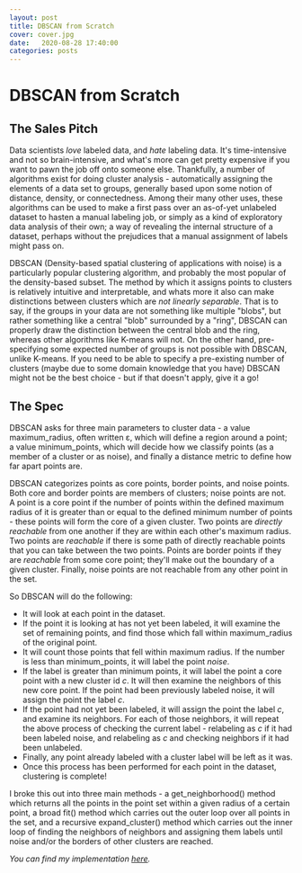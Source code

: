 ```yaml
---
layout: post
title: DBSCAN from Scratch
cover: cover.jpg
date:   2020-08-28 17:40:00
categories: posts
---
```




# DBSCAN from Scratch

## The Sales Pitch

Data scientists *love* labeled data, and *hate* labeling data. It's time-intensive and not 
so brain-intensive, and what's more can get pretty expensive if you want to pawn the job
off onto someone else. Thankfully, a number of algorithms exist for doing cluster analysis - 
automatically assigning the elements of a data set to groups, generally based upon some 
notion of distance, density, or connectedness. Among their many other uses, these algorithms 
can be used to make a first pass over an as-of-yet unlabeled dataset to hasten a manual labeling job, or simply as a kind of exploratory data analysis of their own; a way of revealing the internal structure of a dataset, perhaps without the prejudices that a manual assignment of labels might pass on.

DBSCAN (Density-based spatial clustering of applications with noise) is a particularly popular clustering algorithm, and probably the most popular of the density-based subset. The method by which it assigns points to clusters is relatively intuitive and interpretable, and whats more it also can make distinctions between clusters which are *not linearly separable*. That is to say, if the groups in your data are not something like multiple "blobs", but rather something like a central "blob" surrounded by a "ring", DBSCAN can properly draw the distinction between the central blob and the ring, whereas other algorithms like K-means will not. On the other hand, pre-specifying some expected number of groups is not possible with DBSCAN, unlike K-means. If you need to be able to specify a pre-existing number of clusters (maybe due to some domain knowledge that you have) DBSCAN might not be the best choice - but if that doesn't apply, give it a go!

## The Spec

DBSCAN asks for three main parameters to cluster data - a value maximum_radius, often written ε, which will define a region around a point; a value minimum_points, which will decide how we classify points (as a member of a cluster or as noise), and finally a distance metric to define how far apart points are.

DBSCAN categorizes points as core points, border points, and noise points. Both core and border points are members of clusters; noise points are not. A point is a core point if the number of points within the defined maximum radius of it is greater than or equal to the defined minimum number of points - these points will form the core of a given cluster. Two points are *directly reachable* from one another if they are within each other's maximum radius. Two points are *reachable* if there is some path of directly reachable points that you can take between the two points. Points are border points if they are *reachable* from some core point; they'll make out the boundary of a given cluster. Finally, noise points are not reachable from any other point in the set.


So DBSCAN will do the following: 
- It will look at each point in the dataset.
- If the point it is looking at has not yet been labeled, it will examine the set of remaining points, and find those which fall within maximum_radius of the original point.
- It will count those points that fell within maximum radius. If the number is less than minimum_points, it will label the point *noise*.
- If the label is greater than minimum points, it will label the point a core point with a new cluster id *c*. It will then examine the neighbors of this new core point. If the point had been previously labeled noise, it will assign the point the label *c*. 
- If the point had not yet been labeled, it will assign the point the label *c*, and examine its neighbors. For each of those neighbors, it will repeat the above process of checking the current label - relabeling as *c* if it had been labeled noise, and relabeling as *c* and checking neighbors if it had been unlabeled.
- Finally, any point already labeled with a cluster label will be left as it was.
- Once this process has been performed for each point in the dataset, clustering is complete!

I broke this out into three main methods - a get_neighborhood() method which returns all the points in the point set within a given radius of a certain point, a broad fit() method which carries out the outer loop over all points in the set, and a recursive expand_cluster() method which carries out the inner loop of finding the neighbors of neighbors and assigning them labels until noise and/or the borders of other clusters are reached.

*You can find my implementation [here](https://github.com/crsanderford/CS-Data-Science-Build-Week-1).*